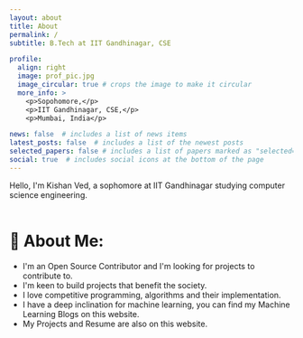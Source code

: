 ```yaml
---
layout: about
title: About
permalink: /
subtitle: B.Tech at IIT Gandhinagar, CSE

profile:
  align: right
  image: prof_pic.jpg
  image_circular: true # crops the image to make it circular
  more_info: >
    <p>Sopohomore,</p>
    <p>IIT Gandhinagar, CSE,</p>
    <p>Mumbai, India</p>

news: false  # includes a list of news items
latest_posts: false  # includes a list of the newest posts
selected_papers: false # includes a list of papers marked as "selected={true}"
social: true  # includes social icons at the bottom of the page
---
```


Hello, I'm Kishan Ved, a sophomore at IIT Gandhinagar studying computer science engineering.<br><br>
# 💫 About Me:
- I'm an Open Source Contributor and I'm looking for projects to contribute to.<br>
- I'm keen to build projects that benefit the society.<br>
- I love competitive programming, algorithms and their implementation.<br>
- I have a deep inclination for machine learning, you can find my Machine Learning Blogs on this website.
- My Projects and Resume are also on this website.

